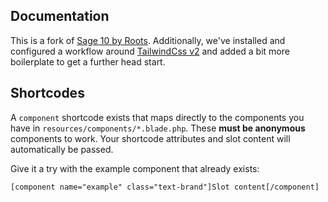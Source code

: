 ## Documentation

This is a fork of [Sage 10 by Roots](https://github.com/roots/sage). Additionally, we've installed and configured a workflow around [TailwindCss v2](https://tailwindcss.com/) and added a bit more boilerplate to get a further head start.

## Shortcodes

A `component` shortcode exists that maps directly to the components you have in `resources/components/*.blade.php`. These __must be anonymous__ components to work. Your shortcode attributes and slot content will automatically be passed.

Give it a try with the example component that already exists:
```
[component name="example" class="text-brand"]Slot content[/component]
```